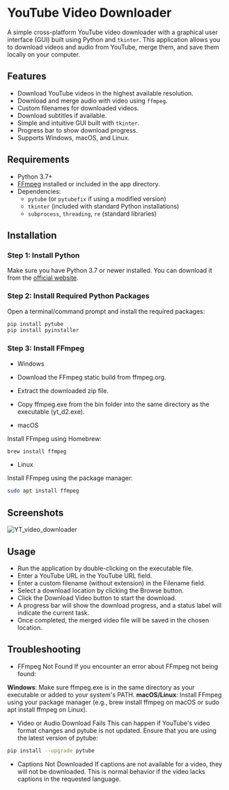 # YouTube Video Downloader

A simple cross-platform YouTube video downloader with a graphical user interface (GUI) built using Python and `tkinter`. This application allows you to download videos and audio from YouTube, merge them, and save them locally on your computer.

## Features

- Download YouTube videos in the highest available resolution.
- Download and merge audio with video using `ffmpeg`.
- Custom filenames for downloaded videos.
- Download subtitles if available.
- Simple and intuitive GUI built with `tkinter`.
- Progress bar to show download progress.
- Supports Windows, macOS, and Linux.

## Requirements

- Python 3.7+
- [FFmpeg](https://ffmpeg.org/) installed or included in the app directory.
- Dependencies:
  - `pytube` (or `pytubefix` if using a modified version)
  - `tkinter` (included with standard Python installations)
  - `subprocess`, `threading`, `re` (standard libraries)

## Installation

### Step 1: Install Python

Make sure you have Python 3.7 or newer installed. You can download it from the [official website](https://www.python.org/downloads/).

### Step 2: Install Required Python Packages

Open a terminal/command prompt and install the required packages:

```bash
pip install pytube
pip install pyinstaller
```
### Step 3: Install FFmpeg

- Windows

- Download the FFmpeg static build from ffmpeg.org.
- Extract the downloaded zip file.
- Copy ffmpeg.exe from the bin folder into the same directory as the executable (yt_d2.exe).

- macOS

Install FFmpeg using Homebrew:
```bash
brew install ffmpeg
```
- Linux

Install FFmpeg using the package manager:
```bash
sudo apt install ffmpeg
```
## Screenshots
![YT_video_downloader](https://github.com/user-attachments/assets/7344cf3d-2738-4c4a-9557-726d95b797ed)


## Usage

- Run the application by double-clicking on the executable file.
- Enter a YouTube URL in the YouTube URL field.
- Enter a custom filename (without extension) in the Filename field.
- Select a download location by clicking the Browse button.
- Click the Download Video button to start the download.
- A progress bar will show the download progress, and a status label will indicate the current task.
- Once completed, the merged video file will be saved in the chosen location.

## Troubleshooting

- FFmpeg Not Found
If you encounter an error about FFmpeg not being found:

**Windows**: Make sure ffmpeg.exe is in the same directory as your executable or added to your system's PATH.
**macOS/Linux**: Install FFmpeg using your package manager (e.g., brew install ffmpeg on macOS or sudo apt install ffmpeg on Linux).

- Video or Audio Download Fails
This can happen if YouTube's video format changes and pytube is not updated. Ensure that you are using the latest version of pytube:
```bash
pip install --upgrade pytube
```
- Captions Not Downloaded
If captions are not available for a video, they will not be downloaded. This is normal behavior if the video lacks captions in the requested language.
